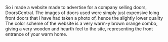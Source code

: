 So i made a website made to advertise for a company selling doors, DoorsCentral.
The images of doors used were simply just expensive loing front doors that i have had taken a photo of, hence the slightly lower quality
The color scheme of the website is a very warm-y brown orange combo, giving a very wooden and hearth feel to the site, representing the front entrance of your warm home. 